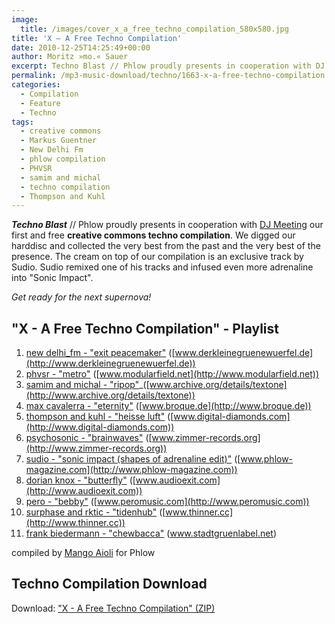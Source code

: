 ```yaml
---
image:
  title: /images/cover_x_a_free_techno_compilation_580x580.jpg
title: 'X – A Free Techno Compilation'
date: 2010-12-25T14:25:49+00:00
author: Moritz »mo.« Sauer
excerpt: Techno Blast // Phlow proudly presents in cooperation with DJ Meeting our first and free creative commons techno compilation. We digged our harddisc and collected the very best from the past and the very best of the presence. The cream on top of our compilation is an exclusive track by Sudio. Sudio remixed one of his tracks and infused even more adrenaline into "Sonic Impact".
permalink: /mp3-music-download/techno/1663-x-a-free-techno-compilation
categories:
  - Compilation
  - Feature
  - Techno
tags:
  - creative commons
  - Markus Guentner
  - New Delhi Fm
  - phlow compilation
  - PHVSR
  - samim and michal
  - techno compilation
  - Thompson and Kuhl
---
```

***Techno Blast*** // Phlow proudly presents in cooperation with <a href="http://www.djmeeting.de" target="_blank">DJ Meeting</a> our first and free **creative commons techno compilation**. We digged our harddisc and collected the very best from the past and the very best of the presence. The cream on top of our compilation is an exclusive track by Sudio. Sudio remixed one of his tracks and infused even more adrenaline into "Sonic Impact".

_Get ready for the next supernova!_

<!--more-->

## "X - A Free Techno Compilation" - Playlist

  1. [new delhi_fm - "exit peacemaker"](http://www.archive.org/download/x_a_free_techno_compilation/01._x_compilation_-_new_delhi_fm_-_exit_peacemaker_www.derkleinegruenewuerfel.de.mp3) ([www.derkleinegruenewuerfel.de](http://www.derkleinegruenewuerfel.de))
  2. [phvsr - "metro"](http://www.archive.org/download/x_a_free_techno_compilation/02._x_compilation_-_phvsr_-_metro_www.modularfield.net.mp3) ([www.modularfield.net](http://www.modularfield.net))
  3. [samim and michal - "ripop"](http://www.archive.org/download/x_a_free_techno_compilation/03._x_compilation_-_samim_and_michal_-_ripop_www.archive.orgdetailstextone.mp3)_([www.archive.org/details/textone](http://www.archive.org/details/textone))
  4. [max cavalerra - "eternity"](http://www.archive.org/download/x_a_free_techno_compilation/04._x_compilation_-_max_cavalerra_-_eternity_www.broque.de.mp3) ([www.broque.de](http://www.broque.de))
  5. [thompson and kuhl - "heisse luft"](http://www.archive.org/download/x_a_free_techno_compilation/05._x_compilation_-_thompson_and_kuhl_-_heisse_luft_www.digital-diamonds.com.mp3) ([www.digital-diamonds.com](http://www.digital-diamonds.com))
  6. [psychosonic - "brainwaves"](http://www.archive.org/download/x_a_free_techno_compilation/06._x_compilation_-_psychosonic_-_brainwaves_www.zimmer-records.org.mp3) ([www.zimmer-records.org](http://www.zimmer-records.org))
  7. [sudio - "sonic impact (shapes of adrenaline edit)"](http://www.archive.org/download/x_a_free_techno_compilation/07._x_compilation_-_sudio_-_sonic_impact_shapes_of_adrenaline_edit_www.phlow-magazine.com.mp3) ([www.phlow-magazine.com](http://www.phlow-magazine.com))
  8. [dorian knox - "butterfly"](http://www.archive.org/download/x_a_free_techno_compilation/08._x_compilation_-_dorian_knox_-_butterfly_www.audioexit.com.mp3) ([www.audioexit.com](http://www.audioexit.com))
  9. [pero - "bebby"](http://www.archive.org/download/x_a_free_techno_compilation/09._x_compilation_-_pero_-_bebby_www.peromusic.com.mp3) ([www.peromusic.com](http://www.peromusic.com))
 10. [surphase and rktic - "tidenhub"](http://www.archive.org/download/x_a_free_techno_compilation/10._x_compilation_-_surphase_and_rktic_-_tidenhub_www.thinner.cc.mp3) ([www.thinner.cc](http://www.thinner.cc))
 11. [frank biedermann - "chewbacca"](http://www.archive.org/download/x_a_free_techno_compilation/11._x_compilation_-_frank_biedermann_-_chewbacca_www.stadtgruenlabel.net.mp3) (<a href="http://www.stadtgruenlabel.net" target="_blank">www.stadtgruenlabel.net</a>)

compiled by [Mango Aioli](http://www.mangoaioli.com) for Phlow

## Techno Compilation Download

Download: <a href="http://www.archive.org/download/x_a_free_techno_compilation/x_a_free_techno_compilation_vbr_mp3.zip" target="_blank">"X - A Free Techno Compilation" (ZIP)</a>